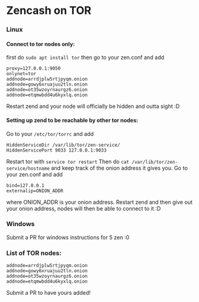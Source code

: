 # Zencash on TOR

### Linux

#### Connect to tor nodes only:
first do `sudo apt install tor`
then go to your zen.conf and add
```
proxy=127.0.0.1:9050
onlynet=tor
addnode=arrdjplw5rtjpyqm.onion
addnode=gowy6xruajuu2tln.onion
addnode=ot35wzoyrnaurgz6.onion
addnode=etqmwbdd4u6kyxlq.onion
``` 

Restart zend and your node will officially be hidden and outta sight :D

#### Setting up zend to be reachable by other tor nodes:
Go to your `/etc/tor/torrc` and add
```
HiddenServiceDir /var/lib/tor/zen-service/
HiddenServicePort 9033 127.0.0.1:9033
```

Restart tor with `service tor restart` Then do `cat /var/lib/tor/zen-service/hostname` and keep track of the onion address it gives you. Go to your zen.conf and add 
```
bind=127.0.0.1
externalip=ONION_ADDR
``` 
where ONION_ADDR is your onion address.
Restart zend and then give out your onion address, nodes will then be able to connect to it :D

### Windows
Submit a PR for windows instructions for 5 zen :0

### List of TOR nodes:
```
addnode=arrdjplw5rtjpyqm.onion
addnode=gowy6xruajuu2tln.onion
addnode=ot35wzoyrnaurgz6.onion
addnode=etqmwbdd4u6kyxlq.onion
```

Submit a PR to have yours added!
